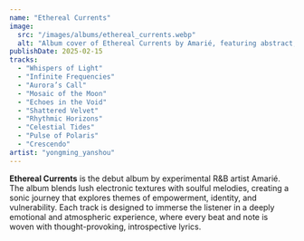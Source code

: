 ```yaml
---
name: "Ethereal Currents"
image:
  src: "/images/albums/ethereal_currents.webp"
  alt: "Album cover of Ethereal Currents by Amarié, featuring abstract, atmospheric visuals with glowing light patterns."
publishDate: 2025-02-15
tracks:
  - "Whispers of Light"
  - "Infinite Frequencies"
  - "Aurora’s Call"
  - "Mosaic of the Moon"
  - "Echoes in the Void"
  - "Shattered Velvet"
  - "Rhythmic Horizons"
  - "Celestial Tides"
  - "Pulse of Polaris"
  - "Crescendo"
artist: "yongming_yanshou"
---
```


**Ethereal Currents** is the debut album by experimental R&B artist Amarié. The album blends lush electronic textures with soulful melodies, creating a sonic journey that explores themes of empowerment, identity, and vulnerability. Each track is designed to immerse the listener in a deeply emotional and atmospheric experience, where every beat and note is woven with thought-provoking, introspective lyrics.

